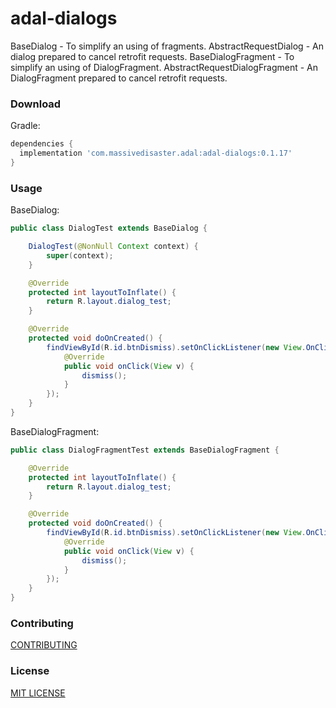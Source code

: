 # adal-dialogs
BaseDialog - To simplify an using of fragments.
AbstractRequestDialog - An dialog prepared to cancel retrofit requests.
BaseDialogFragment - To simplify an using of DialogFragment.
AbstractRequestDialogFragment - An DialogFragment prepared to cancel retrofit requests.

### Download

Gradle:

```gradle
dependencies {
  implementation 'com.massivedisaster.adal:adal-dialogs:0.1.17'
}
```
### Usage

BaseDialog:
```java
public class DialogTest extends BaseDialog {

    DialogTest(@NonNull Context context) {
        super(context);
    }

    @Override
    protected int layoutToInflate() {
        return R.layout.dialog_test;
    }

    @Override
    protected void doOnCreated() {
        findViewById(R.id.btnDismiss).setOnClickListener(new View.OnClickListener() {
            @Override
            public void onClick(View v) {
                dismiss();
            }
        });
    }
}
```

BaseDialogFragment:
```java
public class DialogFragmentTest extends BaseDialogFragment {

    @Override
    protected int layoutToInflate() {
        return R.layout.dialog_test;
    }

    @Override
    protected void doOnCreated() {
        findViewById(R.id.btnDismiss).setOnClickListener(new View.OnClickListener() {
            @Override
            public void onClick(View v) {
                dismiss();
            }
        });
    }
}
```

### Contributing
[CONTRIBUTING](../CONTRIBUTING.md)

### License
[MIT LICENSE](../LICENSE.md)
